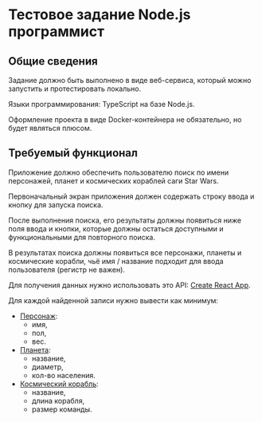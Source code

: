 # Тестовое задание Node.js программист

## Общие сведения

Задание должно быть выполнено в виде веб-сервиса, который можно запустить и протестировать локально.

Языки программирования: TypeScript на базе Node.js.

Оформление проекта в виде Docker-контейнера не обязательно, но будет являться плюсом.

## Требуемый функционал

Приложение должно обеспечить пользователю поиск по имени персонажей, планет и космических кораблей саги Star Wars.

Первоначальный экран приложения должен содержать строку ввода и кнопку для запуска поиска.

После выполнения поиска, его результаты должны появиться ниже поля ввода и кнопки, которые должны остаться доступными и функциональными для повторного поиска.

В результатах поиска должны появиться все персонажи, планеты и космические корабли, чьё имя / название подходит для ввода пользователя (регистр не важен).

Для получения данных нужно использовать это API: [Create React App](https://swapi.dev/api/).

Для каждой найденной записи нужно вывести как минимум:

- [Персонаж](https://swapi.dev/api/people/?search=):
  - имя,
  - пол,
  - вес.
- [Планета](https://swapi.dev/api/planets/?search=):
  - название,
  - диаметр,
  - кол-во населения.
- [Космический корабль](https://swapi.dev/api/starships?search=/):
  - название,
  - длина корабля,
  - размер команды.
